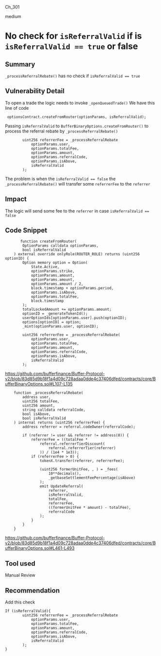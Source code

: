 Ch_301

medium

# No check for  `isReferralValid` if is `isReferralValid == true` or false

## Summary
`_processReferralRebate()` has no check if `isReferralValid == true`

## Vulnerability Detail
To open a trade the logic needs to invoke `_openQueuedTrade()`
We have this line of code
```solidity
 optionsContract.createFromRouter(optionParams, isReferralValid);
```
Passing `isReferralValid` to `BufferBinaryOptions.createFromRouter()` to process the referral rebate by `_processReferralRebate()`

```solidity
        uint256 referrerFee = _processReferralRebate
            optionParams.user,
            optionParams.totalFee,
            optionParams.amount,
            optionParams.referralCode,
            optionParams.isAbove,
            isReferralValid
        );  
```
The problem is when the `isReferralValid == false` the `_processReferralRebate()` will transfer  some `referrerFee` to the `referrer`

## Impact
The logic will send some fee to the `referrer`
 in case `isReferralValid == false`

## Code Snippet
```solidity
       function createFromRouter(
        OptionParams calldata optionParams,
        bool isReferralValid
    ) external override onlyRole(ROUTER_ROLE) returns (uint256 optionID) {
        Option memory option = Option(
            State.Active,
            optionParams.strike,
            optionParams.amount,
            optionParams.amount,
            optionParams.amount / 2,
            block.timestamp + optionParams.period,
            optionParams.isAbove,
            optionParams.totalFee,
            block.timestamp
        );
        totalLockedAmount += optionParams.amount;
        optionID = _generateTokenId();
        userOptionIds[optionParams.user].push(optionID);
        options[optionID] = option;
        _mint(optionParams.user, optionID);

        uint256 referrerFee = _processReferralRebate(
            optionParams.user,
            optionParams.totalFee,
            optionParams.amount,
            optionParams.referralCode,
            optionParams.isAbove,
            isReferralValid
        );

```
https://github.com/bufferfinance/Buffer-Protocol-v2/blob/83d85d9b18f1a4d09c728adaa0dde4c37406dfed/contracts/core/BufferBinaryOptions.sol#L107-L135

```solidity
    function _processReferralRebate(
        address user,
        uint256 totalFee,
        uint256 amount,
        string calldata referralCode,
        bool isAbove,
        bool isReferralValid
    ) internal returns (uint256 referrerFee) {
        address referrer = referral.codeOwner(referralCode);

        if (referrer != user && referrer != address(0)) {
            referrerFee = ((totalFee *
                referral.referrerTierDiscount(
                    referral.referrerTier(referrer)
                )) / (1e4 * 1e3));
            if (referrerFee > 0) {
                tokenX.transfer(referrer, referrerFee);

                (uint256 formerUnitFee, , ) = _fees(
                    10**decimals(),
                    _getbaseSettlementFeePercentage(isAbove)
                );
                emit UpdateReferral(
                    referrer,
                    isReferralValid,
                    totalFee,
                    referrerFee,
                    ((formerUnitFee * amount) - totalFee),
                    referralCode
                );
            }
        }
    }

```
https://github.com/bufferfinance/Buffer-Protocol-v2/blob/83d85d9b18f1a4d09c728adaa0dde4c37406dfed/contracts/core/BufferBinaryOptions.sol#L461-L493

## Tool used

Manual Review

## Recommendation
Add this check 
```solidity
If (isReferralValid){
        uint256 referrerFee = _processReferralRebate
            optionParams.user,
            optionParams.totalFee,
            optionParams.amount,
            optionParams.referralCode,
            optionParams.isAbove,
            isReferralValid
        ); 
} 
```


